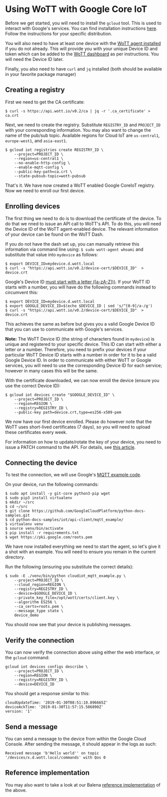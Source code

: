 # Using WoTT with Google Core IoT

Before we get started, you will need to install the `gcloud` tool. This is used to interact with Google's services. You can find installation instructions [here](https://cloud.google.com/iot/docs/how-tos/getting-started). Follow the instructions for your specific distribution.

You will also need to have at least one device with the [WoTT agent installed](https://https://github.com/WoTTsecurity/agent) if you do not already. This will provide you with your unique Device ID and token which can be added to the [WoTT dashboard](https://dash.wott.io) as per instructions. You will need the Device ID later.

Finally, you also need to have `curl` and `jq` installed (both should be available in your favorite package manager)

## Creating a registry

First we need to get the CA certificate:
```
$ curl -s https://api.wott.io/v0.2/ca | jq -r '.ca_certificate' > ca.crt
```

Next, we need to create the registry. Substitute `REGISTRY_ID` and `PROJECT_ID` with your corresponding information. You may also want to change the name of the pub/sub topic. Available regions for Cloud IoT are `us-central1`, `europe-west1`, and `asia-east1`. 

```
$ gcloud iot registries create REGISTRY_ID \
    --project=PROJECT_ID \
    --region=us-central1 \
    --no-enable-http-config \
    --enable-mqtt-config \
    --public-key-path=ca.crt \
    --state-pubsub-topic=wott-pubsub
```

That's it. We have now created a WoTT enabled Google CoreIoT registry. Now we need to enroll our first device.


## Enrolling devices

The first thing we need to do is to download the certificate of the device. To do that we nned to issue an API call to WoTT's API.
To do this, you will need the Device ID of the WoTT agent-enabled device. The relevant information of your device can be found on the WoTT Dash. 

If you do not have the dash set up, you can manually retrieve this information via command line using: `$ sudo wott-agent whoami` and substitute that value into `mydevice` as follows:


```
$ export DEVICE_ID=mydevice.d.wott.local
$ curl -s "https://api.wott.io/v0.2/device-cert/$DEVICE_ID"  > device.crt
```

Google's Device ID [must start with a letter ([a-zA-Z]))](https://cloud.google.com/iot/docs/requirements#permitted_characters_and_size_requirements). If your WoTT ID starts with a number, you will have do the following commands instead to circumvent this:


```
$ export DEVICE_ID=mydevice.d.wott.local
$ export GOOGLE_DEVICE_ID=$(echo $DEVICE_ID | sed 's/^[0-9]/a-/g')
$ curl -s "https://api.wott.io/v0.2/device-cert/$DEVICE_ID"  > device.crt

```

This achieves the same as before but gives you a valid Google Device ID that you can use to communicate with Google's services.

**Note:** 
The WoTT Device ID (the string of characters found in `mydevice`) is unique and registered to your specific device. This ID can start with either a letter *or* a number. 
Therefore, you need to prefix your devices if your particular WoTT Device ID starts with a number in order for it to be a valid Google Device ID. 
In order to communicate with either WoTT or Google services, you will need to use the corresponding Device ID for each service; however in many cases this will be the same.

With the certificate downloaded, we can now enroll the device (ensure you use the correct Device ID):

```
$ gcloud iot devices create "$GOOGLE_DEVICE_ID" \
    --project=PROJECT_ID \
    --region=REGION \
    --registry=REGISTRY_ID \
    --public-key path=device.crt,type=es256-x509-pem
```



We now have our first device enrolled. Please do however note that the WoTT uses short-lived certificates (7 days), so you will need to upload these certificates every week.

For information on how to update/rotate the key of your device, you need to issue a PATCH command to the API. For details, see [this article](https://cloud.google.com/iot/docs/samples/device-manager-samples#patch_a_device_with_ec_credentials).


## Connecting the device

To test the connection, we will use Google's [MQTT example code](https://github.com/GoogleCloudPlatform/python-docs-samples/tree/master/iot/api-client/mqtt_example).

On your device, run the following commands:

```
$ sudo apt install -y git-core python3-pip wget
$ sudo pip3 install virtualenv
$ mkdir ~/src
$ cd ~/src
$ git clone https://github.com/GoogleCloudPlatform/python-docs-samples.git
$ cd python-docs-samples/iot/api-client/mqtt_example/
$ virtualenv venv
$ source venv/bin/activate
$ pip install -r requirements.txt
$ wget https://pki.google.com/roots.pem
```

We have now installed everything we need to start the agent, so let's give it a shot with an example.
You will need to ensure you remain in the current directory. 

Run the following (ensuring you substitute the correct details):


```
$ sudo -E ./venv/bin/python cloudiot_mqtt_example.py \
    --project=PROJECT_ID \
    --cloud_region=REGION \
    --registry=REGISTRY_ID \
    --device=$GOOGLE_DEVICE_ID \
    --private_key_file=/opt/wott/certs/client.key \
    --algorithm ES256 \
    --ca_certs=roots.pem \
    --message_type state \
    device_demo
```

You should now see that your device is publishing messages.

## Verify the connection

You can now verify the connection above using either the web interface, or the `gcloud` command:

```
gcloud iot devices configs describe \
    --project=PROJECT_ID \
    --region=REGION \
    --registry=REGISTRY_ID \
    --device=DEVICE_ID
```

You should get a response similar to this: 

```
cloudUpdateTime: '2019-01-30T08:51:10.896665Z'
deviceAckTime: '2019-01-30T11:57:15.586890Z'
version: '1'

```

## Send a message

You can send a message to the device from within the Google Cloud Console. After sending the message, it should appear in the logs as such:

```
Received message 'b'Hello world'' on topic '/devices/x.d.wott.local/commands' with Qos 0
```

## Reference implementation

You may also want to take a look at our Balena [reference implementation](https://github.com/WoTTsecurity/wott-agent-balena/tree/master/google-core-iot) of the above.
